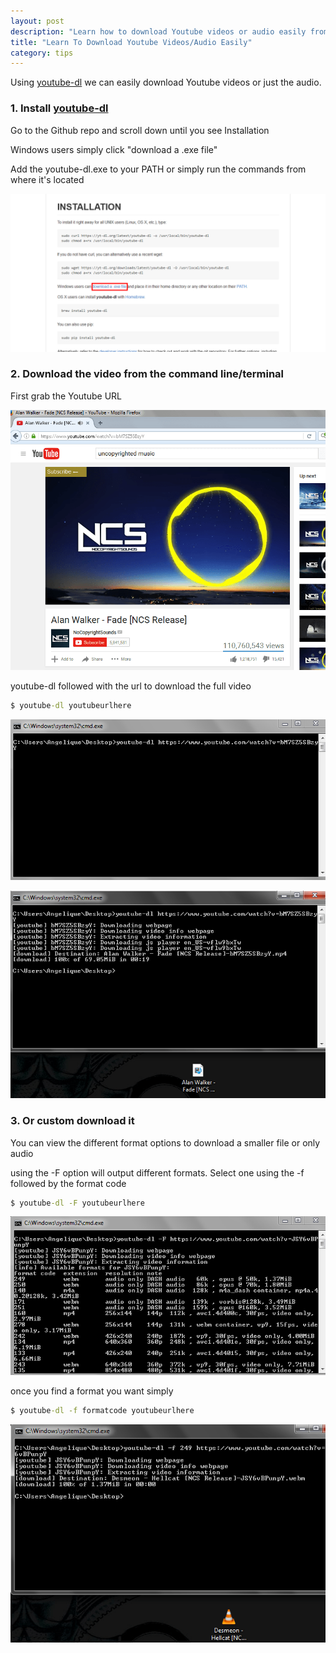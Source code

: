 ```yaml
---
layout: post
description: "Learn how to download Youtube videos or audio easily from the command line. Using youtube-dl you can download the best quality youtube videos easily."
title: "Learn To Download Youtube Videos/Audio Easily"
category: tips
---
```


Using [youtube-dl](https://rg3.github.io/youtube-dl/) we can easily download Youtube videos or just the audio.

### 1. Install [youtube-dl](https://rg3.github.io/youtube-dl/)

Go to the Github repo and scroll down until you see Installation

Windows users simply click "download a .exe file"

Add the youtube-dl.exe to your PATH or simply run the commands from where it's located

![install youtube-dl](/images/youtubedlinstall.png)

### 2. Download the video from the command line/terminal

First grab the Youtube URL

![youtube url](/images/youtubedldownload.png)

youtube-dl followed with the url to download the full video

```cmd
$ youtube-dl youtubeurlhere
```

![youtube cmd](/images/youtubedlcmd.png)

![download](/images/youtubdownload.png)

### 3. Or custom download it

You can view the different format options to download a smaller file or only audio

using the -F option will output different formats. Select one using the -f followed by the format code

```cmd
$ youtube-dl -F youtubeurlhere
```

![format youtube](/images/youtubeformat.png)

once you find a format you want simply

```cmd
$ youtube-dl -f formatcode youtubeurlhere
```

![new format](/images/youtubedlformat.png)
